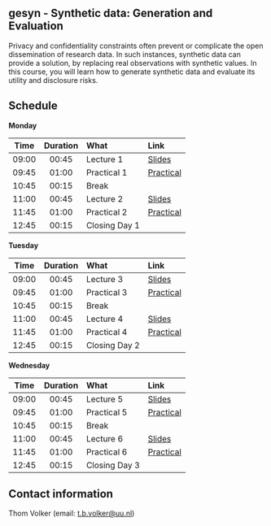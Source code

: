 ## gesyn - Synthetic data: Generation and Evaluation
 
Privacy and confidentiality constraints often prevent or complicate the open dissemination of research data. In such instances, synthetic data can provide a solution, by replacing real observations with synthetic values. In this course, you will learn how to generate synthetic data and evaluate its utility and disclosure risks.

## Schedule

__Monday__

| Time  | Duration | What          | Link | 
| :---: | :------: | :------------ | :--- |
| 09:00 | 00:45    | Lecture 1     | [Slides](./content/lectures/lecture1.html) |
| 09:45 | 01:00    | Practical 1   | [Practical](./content/practicals/P1.html) |
| 10:45 | 00:15    | Break         | |
| 11:00 | 00:45    | Lecture 2     | [Slides](./content/lectures/lecture2.html)|
| 11:45 | 01:00    | Practical 2   | [Practical](./content/practicals/P2.html) |
| 12:45 | 00:15    | Closing Day 1 | |

__Tuesday__

| Time  | Duration | What          | Link | 
| :---: | :------: | :------------ | :--- |
| 09:00 | 00:45    | Lecture 3     | [Slides](./content/lectures/lecture3.html) |
| 09:45 | 01:00    | Practical 3   | [Practical](./content/practicals/P3.html) |
| 10:45 | 00:15    | Break         | |
| 11:00 | 00:45    | Lecture 4     | [Slides](./content/lectures/lecture4.html)|
| 11:45 | 01:00    | Practical 4   | [Practical](./content/practicals/P4.html) |
| 12:45 | 00:15    | Closing Day 2 | |

__Wednesday__

| Time  | Duration | What          | Link | 
| :---: | :------: | :------------ | :--- |
| 09:00 | 00:45    | Lecture 5     | [Slides](./content/lectures/lecture5.html) |
| 09:45 | 01:00    | Practical 5   | [Practical](./content/practicals/P5.html) |
| 10:45 | 00:15    | Break         | |
| 11:00 | 00:45    | Lecture 6     | [Slides](./content/lectures/lecture6.html)|
| 11:45 | 01:00    | Practical 6   | [Practical](./content/practicals/P6.html) |
| 12:45 | 00:15    | Closing Day 3 | |

## Contact information


Thom Volker (email: [t.b.volker@uu.nl](mailto:t.b.volker@uu.nl))



